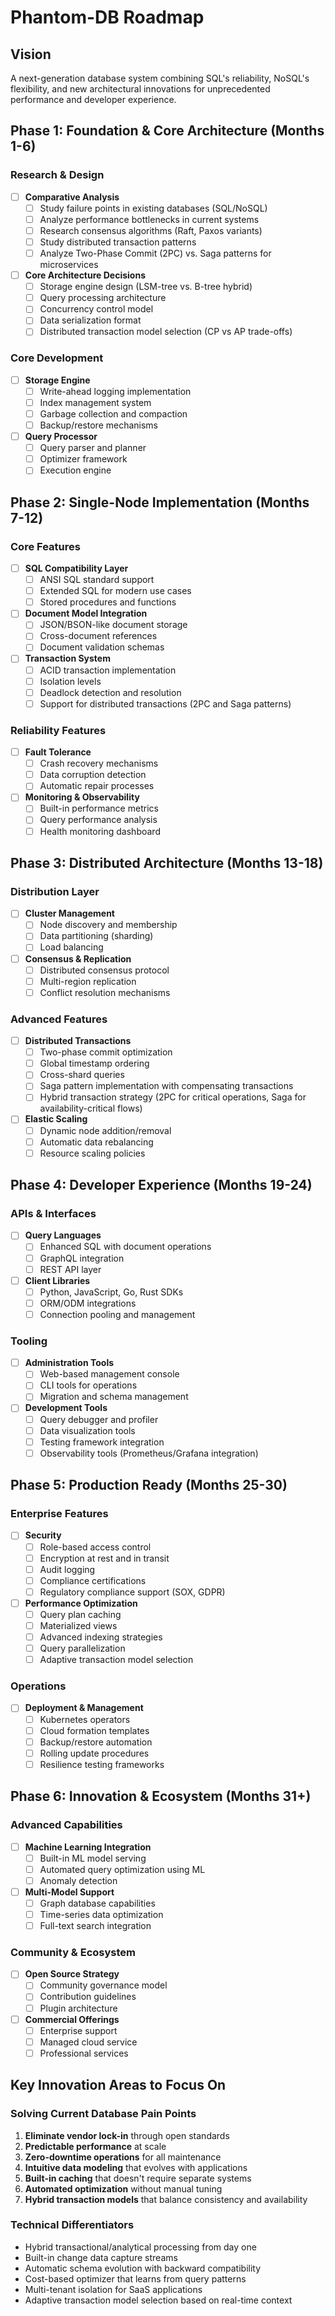 # Phantom-DB Roadmap

## Vision
A next-generation database system combining SQL's reliability, NoSQL's flexibility, and new architectural innovations for unprecedented performance and developer experience.

## Phase 1: Foundation & Core Architecture (Months 1-6)

### Research & Design
- [ ] **Comparative Analysis**
  - [ ] Study failure points in existing databases (SQL/NoSQL)
  - [ ] Analyze performance bottlenecks in current systems
  - [ ] Research consensus algorithms (Raft, Paxos variants)
  - [ ] Study distributed transaction patterns
  - [ ] Analyze Two-Phase Commit (2PC) vs. Saga patterns for microservices

- [ ] **Core Architecture Decisions**
  - [ ] Storage engine design (LSM-tree vs. B-tree hybrid)
  - [ ] Query processing architecture
  - [ ] Concurrency control model
  - [ ] Data serialization format
  - [ ] Distributed transaction model selection (CP vs AP trade-offs)

### Core Development
- [ ] **Storage Engine**
  - [ ] Write-ahead logging implementation
  - [ ] Index management system
  - [ ] Garbage collection and compaction
  - [ ] Backup/restore mechanisms

- [ ] **Query Processor**
  - [ ] Query parser and planner
  - [ ] Optimizer framework
  - [ ] Execution engine

## Phase 2: Single-Node Implementation (Months 7-12)

### Core Features
- [ ] **SQL Compatibility Layer**
  - [ ] ANSI SQL standard support
  - [ ] Extended SQL for modern use cases
  - [ ] Stored procedures and functions

- [ ] **Document Model Integration**
  - [ ] JSON/BSON-like document storage
  - [ ] Cross-document references
  - [ ] Document validation schemas

- [ ] **Transaction System**
  - [ ] ACID transaction implementation
  - [ ] Isolation levels
  - [ ] Deadlock detection and resolution
  - [ ] Support for distributed transactions (2PC and Saga patterns)

### Reliability Features
- [ ] **Fault Tolerance**
  - [ ] Crash recovery mechanisms
  - [ ] Data corruption detection
  - [ ] Automatic repair processes

- [ ] **Monitoring & Observability**
  - [ ] Built-in performance metrics
  - [ ] Query performance analysis
  - [ ] Health monitoring dashboard

## Phase 3: Distributed Architecture (Months 13-18)

### Distribution Layer
- [ ] **Cluster Management**
  - [ ] Node discovery and membership
  - [ ] Data partitioning (sharding)
  - [ ] Load balancing

- [ ] **Consensus & Replication**
  - [ ] Distributed consensus protocol
  - [ ] Multi-region replication
  - [ ] Conflict resolution mechanisms

### Advanced Features
- [ ] **Distributed Transactions**
  - [ ] Two-phase commit optimization
  - [ ] Global timestamp ordering
  - [ ] Cross-shard queries
  - [ ] Saga pattern implementation with compensating transactions
  - [ ] Hybrid transaction strategy (2PC for critical operations, Saga for availability-critical flows)

- [ ] **Elastic Scaling**
  - [ ] Dynamic node addition/removal
  - [ ] Automatic data rebalancing
  - [ ] Resource scaling policies

## Phase 4: Developer Experience (Months 19-24)

### APIs & Interfaces
- [ ] **Query Languages**
  - [ ] Enhanced SQL with document operations
  - [ ] GraphQL integration
  - [ ] REST API layer

- [ ] **Client Libraries**
  - [ ] Python, JavaScript, Go, Rust SDKs
  - [ ] ORM/ODM integrations
  - [ ] Connection pooling and management

### Tooling
- [ ] **Administration Tools**
  - [ ] Web-based management console
  - [ ] CLI tools for operations
  - [ ] Migration and schema management

- [ ] **Development Tools**
  - [ ] Query debugger and profiler
  - [ ] Data visualization tools
  - [ ] Testing framework integration
  - [ ] Observability tools (Prometheus/Grafana integration)

## Phase 5: Production Ready (Months 25-30)

### Enterprise Features
- [ ] **Security**
  - [ ] Role-based access control
  - [ ] Encryption at rest and in transit
  - [ ] Audit logging
  - [ ] Compliance certifications
  - [ ] Regulatory compliance support (SOX, GDPR)

- [ ] **Performance Optimization**
  - [ ] Query plan caching
  - [ ] Materialized views
  - [ ] Advanced indexing strategies
  - [ ] Query parallelization
  - [ ] Adaptive transaction model selection

### Operations
- [ ] **Deployment & Management**
  - [ ] Kubernetes operators
  - [ ] Cloud formation templates
  - [ ] Backup/restore automation
  - [ ] Rolling update procedures
  - [ ] Resilience testing frameworks

## Phase 6: Innovation & Ecosystem (Months 31+)

### Advanced Capabilities
- [ ] **Machine Learning Integration**
  - [ ] Built-in ML model serving
  - [ ] Automated query optimization using ML
  - [ ] Anomaly detection

- [ ] **Multi-Model Support**
  - [ ] Graph database capabilities
  - [ ] Time-series data optimization
  - [ ] Full-text search integration

### Community & Ecosystem
- [ ] **Open Source Strategy**
  - [ ] Community governance model
  - [ ] Contribution guidelines
  - [ ] Plugin architecture

- [ ] **Commercial Offerings**
  - [ ] Enterprise support
  - [ ] Managed cloud service
  - [ ] Professional services

## Key Innovation Areas to Focus On

### Solving Current Database Pain Points
1. **Eliminate vendor lock-in** through open standards
2. **Predictable performance** at scale
3. **Zero-downtime operations** for all maintenance
4. **Intuitive data modeling** that evolves with applications
5. **Built-in caching** that doesn't require separate systems
6. **Automated optimization** without manual tuning
7. **Hybrid transaction models** that balance consistency and availability

### Technical Differentiators
- Hybrid transactional/analytical processing from day one
- Built-in change data capture streams
- Automatic schema evolution with backward compatibility
- Cost-based optimizer that learns from query patterns
- Multi-tenant isolation for SaaS applications
- Adaptive transaction model selection based on real-time context